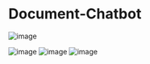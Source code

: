 # Document-Chatbot

![image](https://github.com/RutunjayRao/Document-Chatbot/assets/89570687/5d003d14-78f2-498f-baf2-e2b97d2d6d98)


![image](https://github.com/RutunjayRao/Document-Chatbot/assets/89570687/e9ff245b-54cb-492a-86b9-db85a0be6164)
![image](https://github.com/RutunjayRao/Document-Chatbot/assets/89570687/0e25cdc8-10b5-4dc7-8610-61ec6705d304)
![image](https://github.com/RutunjayRao/Document-Chatbot/assets/89570687/24c54bdd-d52e-411f-95fd-d5b787de7183)
